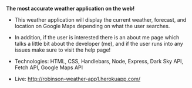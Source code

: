 **The most accurate weather application on the web!** 

* This weather application will display the current weather, forecast, and location on Google Maps depending on what the user searches.

* In addition, if the user is interested there is an about me page which talks a little bit about the developer (me), and if the user runs into any issues make sure to visit the help page!

* Technologies: HTML, CSS, Handlebars, Node, Express, Dark Sky API, Fetch API, Google Maps API

* Live: http://robinson-weather-app1.herokuapp.com/